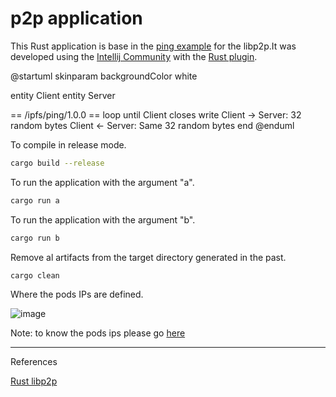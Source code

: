 
# p2p application 

This Rust application is base in the [ping example](https://github.com/libp2p/rust-libp2p/blob/master/examples/ping.rs) for the libp2p.It was developed using the [Intellij Community](https://www.jetbrains.com/idea/download/#section=linux) with the [Rust plugin](https://www.jetbrains.com/rust/).

@startuml
skinparam backgroundColor white

entity Client
entity Server

== /ipfs/ping/1.0.0 ==
loop until Client closes write
    Client -> Server: 32 random bytes
    Client <- Server: Same 32 random bytes
end
@enduml


To compile in release mode.

```bash
cargo build --release
```

To run the application with the argument "a".

```bash
cargo run a
```

To run the application with the argument "b".


```bash
cargo run b
```

Remove al artifacts from the target directory generated in the past.

```bash
cargo clean
```

Where the pods IPs are defined.

![image](https://user-images.githubusercontent.com/76512851/214858437-b54f1b3f-ed59-48cb-b593-594285527c59.png)

Note: to know the pods ips please go [here](https://github.com/gcp-development/peer-to-peer/tree/main/p2p-setup#how-do-we-know-the-pods-ips)

<hr>

References

[Rust libp2p](https://github.com/libp2p/rust-libp2p)<br>
